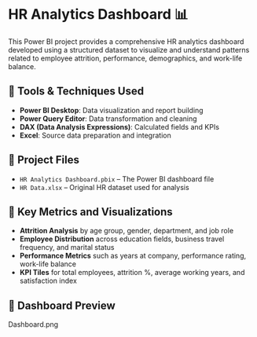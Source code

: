 # HR Analytics Dashboard 📊

This Power BI project provides a comprehensive HR analytics dashboard developed using a structured dataset to visualize and understand patterns related to employee attrition, performance, demographics, and work-life balance.

## 🔧 Tools & Techniques Used
- **Power BI Desktop**: Data visualization and report building
- **Power Query Editor**: Data transformation and cleaning
- **DAX (Data Analysis Expressions)**: Calculated fields and KPIs
- **Excel**: Source data preparation and integration

## 📁 Project Files
- `HR Analytics Dashboard.pbix` – The Power BI dashboard file
- `HR Data.xlsx` – Original HR dataset used for analysis

## 🧠 Key Metrics and Visualizations
- **Attrition Analysis** by age group, gender, department, and job role
- **Employee Distribution** across education fields, business travel frequency, and marital status
- **Performance Metrics** such as years at company, performance rating, work-life balance
- **KPI Tiles** for total employees, attrition %, average working years, and satisfaction index

## 📸 Dashboard Preview
Dashboard.png

